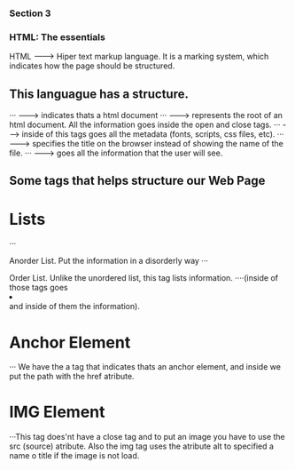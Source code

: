 ### Section 3
### HTML: The essentials
HTML ---> Hiper text markup language. It is a marking system, which indicates how the page should be structured. 
## This languague has a structure. 
···<!DOCTYPE html> ---> indicates thats a html document
···<html></html> ---> represents the root of an html document. All the information goes inside the open and close tags. 
···<head></head> ---> inside of this tags goes all the metadata (fonts, scripts, css files, etc).
···<title></title> ---> specifies the title on the browser instead of showing the name of the file. 
···<body></body> ---> goes all the information that the user will see.
## Some tags that helps structure our Web Page
# Lists
···<ul></ul> Anorder List. Put the information in a disorderly way
···<ol></ol> Order List. Unlike the unordered list, this tag lists information. 
····(inside of those tags goes <li></li> and inside of them the information).
# Anchor Element
···<a href="https://www.google.com"></a> We have the a tag that indicates thats an anchor element, and inside we put the path with the href atribute.
# IMG Element
···This tag does'nt have a close tag and to put an image you have to use the src (source) atribute. Also the img tag uses the atribute alt to specified a name o title if the image is not load.